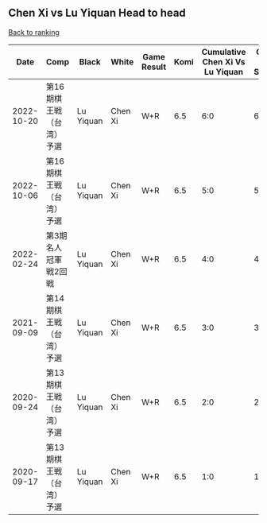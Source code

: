 ## Chen Xi vs Lu Yiquan Head to head

[Back to ranking](../../index.md)




| **Date** | **Comp** | **Black** | **White** | **Game Result** | **Komi** | **Cumulative Chen Xi Vs Lu Yiquan** | **Chen Xi Streak** | **Lu Yiquan Streak** | 
| --- | --- | --- | --- | --- | --- | --- | --- | --- |
| 2022-10-20 | 第16期棋王戦（台湾）予選 | Lu Yiquan | Chen Xi | W+R | 6.5 | 6:0 | 6 | 0 | 
| 2022-10-06 | 第16期棋王戦（台湾）予選 | Lu Yiquan | Chen Xi | W+R | 6.5 | 5:0 | 5 | 0 | 
| 2022-02-24 | 第3期名人冠軍戦2回戦 | Lu Yiquan | Chen Xi | W+R | 6.5 | 4:0 | 4 | 0 | 
| 2021-09-09 | 第14期棋王戦（台湾）予選 | Lu Yiquan | Chen Xi | W+R | 6.5 | 3:0 | 3 | 0 | 
| 2020-09-24 | 第13期棋王戦（台湾）予選 | Lu Yiquan | Chen Xi | W+R | 6.5 | 2:0 | 2 | 0 | 
| 2020-09-17 | 第13期棋王戦（台湾）予選 | Lu Yiquan | Chen Xi | W+R | 6.5 | 1:0 | 1 | 0 |




